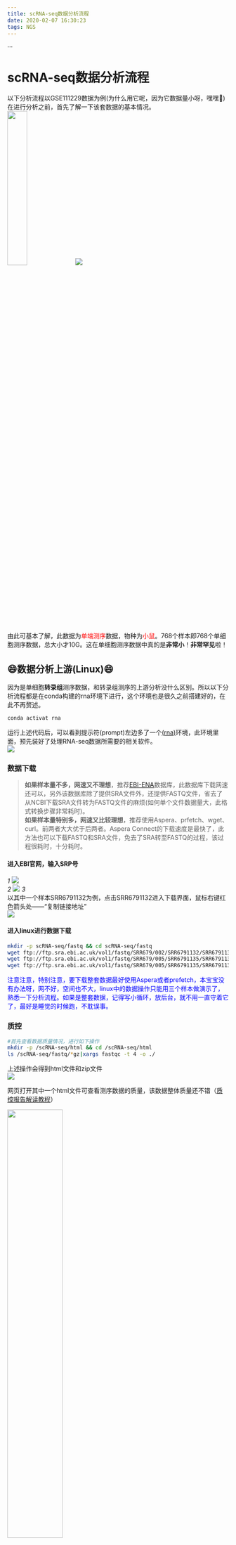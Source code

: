 ```yaml
---
title: scRNA-seq数据分析流程
date: 2020-02-07 16:30:23
tags: NGS
---
```


···

<!--more-->

# scRNA-seq数据分析流程  
以下分析流程以GSE111229数据为例(为什么用它呢，因为它数据量小呀，嘿嘿🤭)在进行分析之前，首先了解一下该套数据的基本情况。    
<img src="https://blog-image-host.oss-cn-shanghai.aliyuncs.com/gyqblog/GSE111229information.JPG" width="30%" height="30%">
<img src="https://blog-image-host.oss-cn-shanghai.aliyuncs.com/gyqblog/GSE111229datasize.JPG"/>  

由此可基本了解，此数据为<font color=red>单端测序</font>数据，物种为<font color=red>小鼠</font>。768个样本即768个单细胞测序数据，总大小才10G。这在单细胞测序数据中真的是**非常小**！**非常罕见**啦！
## 😄数据分析上游(Linux)😄
因为是单细胞**转录组**测序数据，和转录组测序的上游分析没什么区别。所以以下分析流程都是在conda构建的rna环境下进行，这个环境也是很久之前搭建好的，在此不再赘述。

```bash
conda activat rna
```


运行上述代码后，可以看到提示符(prompt)左边多了一个<u>(rna)</u>环境，此环境里面，预先装好了处理RNA-seq数据所需要的相关软件。  
<img src="https://blog-image-host.oss-cn-shanghai.aliyuncs.com/gyqblog/environment.JPG"/>
### 数据下载    

> **如果样本量不多，网速又不理想**，推荐[EBI-ENA](https://www.ebi.ac.uk/)数据库，此数据库下载网速还可以，另外该数据库除了提供SRA文件外，还提供FASTQ文件，省去了从NCBI下载SRA文件转为FASTQ文件的麻烦(如何单个文件数据量大，此格式转换步骤非常耗时)。    
> **如果样本量特别多，网速又比较理想**，推荐使用Aspera、prfetch、wget、curl。前两者大大优于后两者。Aspera Connect的下载速度是最快了，此方法也可以下载FASTQ和SRA文件，免去了SRA转至FASTQ的过程，该过程很耗时，十分耗时。 
#### 进入EBI官网，输入SRP号   
*1*
<img src="https://blog-image-host.oss-cn-shanghai.aliyuncs.com/gyqblog/EBI.JPG"/>    
*2*
<img src="https://blog-image-host.oss-cn-shanghai.aliyuncs.com/gyqblog/EBI2.JPG"/>
*3*  
以其中一个样本SRR6791132为例，点击SRR6791132进入下载界面，鼠标右键红色箭头处——“复制链接地址”  
<img src="https://blog-image-host.oss-cn-shanghai.aliyuncs.com/gyqblog/EBI3.JPG"/>
#### 进入linux进行数据下载   
```bash   
mkdir -p scRNA-seq/fastq && cd scRNA-seq/fastq  
wget ftp://ftp.sra.ebi.ac.uk/vol1/fastq/SRR679/002/SRR6791132/SRR6791132.fastq.gz    
wget ftp://ftp.sra.ebi.ac.uk/vol1/fastq/SRR679/005/SRR6791135/SRR6791135.fastq.gz  
wget ftp://ftp.sra.ebi.ac.uk/vol1/fastq/SRR679/005/SRR6791135/SRR6791135.fastq.gz
```  
<font color=blue>注意注意，特别注意，要下载整套数据最好使用Aspera或者prefetch，本宝宝没有办法呀，网不好，空间也不大，linux中的数据操作只能用三个样本做演示了，熟悉一下分析流程。如果是整套数据，记得写小循环，放后台，就不用一直守着它了，最好是睡觉的时候跑，不耽误事。</font>    

   
### 质控  
```bash   
#首先查看数据质量情况，进行如下操作 
mkdir -p /scRNA-seq/html && cd /scRNA-seq/html
ls /scRNA-seq/fastq/*gz|xargs fastqc -t 4 -o ./
```   
上述操作会得到html文件和zip文件  
<img src="https://blog-image-host.oss-cn-shanghai.aliyuncs.com/gyqblog/quality.JPG"/>

网页打开其中一个html文件可查看测序数据的质量，该数据整体质量还不错（[质控报告解读教程](https://www.jianshu.com/p/835fd925d6ee)） 

<img src="https://blog-image-host.oss-cn-shanghai.aliyuncs.com/gyqblog/html.JPG" width="50%" height="50%">  

大部分测序数据都会出现如下情况，不过这个问题不大  
<img src="https://blog-image-host.oss-cn-shanghai.aliyuncs.com/gyqblog/pbsc.JPG" width="50%" height="50%">  
```bash  
#接下来过滤掉质量不好的数据，使trim_galore软件  
#mkdir /scRNA-seq/clean
#ls /scRNA-seq/fastq/*gz|while read id; do trim_galore -q 25 --phred33 --length 35 -e 0.1 --stringency 5 -o . $id;done  
#在此会发现过滤后的数据质量反而没有过滤前的质量好，有时候数据分析就是会这样，过滤参数很难调整。。。所以在此后续步骤使用未过滤的数据进行处理。  
```
### 比对   
1、小鼠参考基因组   
首先下载<font color=red>小鼠参考基因组</font>，hisat2或者bowtie2构建<font color=red>小鼠参考基因组索引</font>。也可以直接下载参考基因组索引文件。另外还需要下载<font color=red>小鼠参考基因组注释文件</font>。(此步骤很早前处理RNA-seq数据时就已经完成了，就不再赘述)   
*hisat2构建的mm10参考基因组索引文件*  
<img src="https://blog-image-host.oss-cn-shanghai.aliyuncs.com/gyqblog/hisat2mm10.JPG"/>
*mm10注释文件*  
<img src="https://blog-image-host.oss-cn-shanghai.aliyuncs.com/gyqblog/mm10注释.JPG"/>   

2、进行参考基因组比对

```bash     
#同参考基因组索引进行比对，生成bam文件。参考基因组索引一定是引用前缀"genome"。另外注意，此处数据为单端测序数据！
ls *.gz | while read id; do hisat2 -p 4 -x /addfirst/reference/mouse/index/hisat2-build-index/mm10/genome -U $id -S ${id%%.*}.hisat2.sam;done   
mkdir /scRNA-seq/align && cd /scRNA-seq/align   
cp /scRNA-seq/fastq/*.sam /scRNA-seq/fastq/*.bam ./  
#使用samtools软件将sam文件转成bam文件  
ls *.sam | while read id; do samtools sort -O bam -@ 4 -o ${id%%.*}.hisat2.bam $id; done
```

比对结果如下：82.25%的比对率，比较的凑合了，一般情况最好90%以上，后两个数据的比对率实在不能看。真实处理环境一定要**仔细调节过滤参数！！！**  
<img src="https://blog-image-host.oss-cn-shanghai.aliyuncs.com/gyqblog/ALIGN.JPG"/>

 
可以比较一下bam、fasatq、sam文件的大小。  
sam文件远远大于bam和fastq文件。生信分析上游一定要对文件大小保持高度敏感，避免不必要的错误。另外，数据量大的话，可以在生成sam文件时通过`|`将结果进一步生成bam文件，这样可以大大节省存储空间。  
<img src="https://blog-image-host.oss-cn-shanghai.aliyuncs.com/gyqblog/bamsamfastq.JPG"/>   

### 构建index文件  
```bash  
ls *.bam | xargs -i samtools index {}
```  
<img src="https://blog-image-host.oss-cn-shanghai.aliyuncs.com/gyqblog/bamindex.JPG"/>

### 生成reads表达矩阵  
```bash 
gtf=/addfirst/reference/mouse/gencode.vM23.annotation.gtf   
featureCounts -T 4 -p -t exon -g gene_id -a $gtf -o all.id.txt *.bam 1>counts.id.log 2>&1   
查看counts矩阵  
less -S all.id.txt
```   
 <img src="https://blog-image-host.oss-cn-shanghai.aliyuncs.com/gyqblog/reads.JPG"/>    
 查看counts矩阵会发现绝大多数基因表达量都是0，因为对于大多数细胞来说，大多数基因都是测不到的，这个属于正常现象。在此，我们只用了3个样本做演示，总数据则有768个样本。  
 <img src="https://blog-image-host.oss-cn-shanghai.aliyuncs.com/gyqblog/countsmatrix.JPG"/>    
 理论上按照上面的分析流程生成的表达矩阵数据和下图中NCBI官网上的rawCounts.txt.gz的内容应该是差不多的，只是所用处理软件不同会有一点点区别。  
 <img src="https://blog-image-host.oss-cn-shanghai.aliyuncs.com/gyqblog/NCBImatrix.JPG"/>

至此，scRNA-seq上游分析结束，这里比较重要的是**数据质量**，数据质量直接决定比对的效率，影响最终生成的表达矩阵的可靠性。所以质控步骤要严格把控，送样测序也要选靠谱的公司。   

## 😄数据分析下游(R)😄   
### 数据(data.frame)的构建
如果是使用rawCounts数据进行下游分析，首先要对数据进行标准化，然后再做后续分析。该篇文章是使用rpkm的数据进行下游分析，这里也直接使用rpkm的数据进行下游分析。   
```R   
a=read.table('../GSE111229_Mammary_Tumor_fibroblasts_768samples_rpkmNormalized.txt.gz',header = T ,sep = '\t')  ##把表达矩阵文件载入R，header=T :保留文件头部信息，seq='\t'以tap为分隔符
# 记得检测数据
a[1:6,1:4] #对于a矩阵取第1~6行，第1~4列
## 读取RNA-seq的counts定量结果，表达矩阵需要进行简单的过滤
dat=a[apply(a,1, function(x) sum(x>0) > floor(ncol(a)/50)),]   
#筛选表达量合格的行,列数不变   
#上面的apply()指令代表对矩阵a进行行计算，判断每行表达量>1的样本总个数，并筛选出细胞表达量合格的基因（行）
#第一个参数是指要参与计算的矩阵——a
#第二个参数是指按行计算还是按列计算，1——表示按行计算，2——按列计算；
#第三个参数是指具体的运算参数,定义一个函数x（即表达量为x）
dat[1:4,1:4]      
```   
<img src="https://blog-image-host.oss-cn-shanghai.aliyuncs.com/gyqblog/a.JPG"/>  
<img src="https://blog-image-host.oss-cn-shanghai.aliyuncs.com/gyqblog/dat.JPG"/>

   
```R  
#层次聚类
hc=hclust(dist(t(log(dat+0.1)))) ##样本间层次聚类
# 如果是基因聚类，可以选择 wgcna 等算法  
plot(hc,labels = F) ##此图可以看出678个样本大致可以分为几类，在此大致可分为4类   
clus = cutree(hc, 4) #对hclust()函数的聚类结果进行剪枝，即选择输出指定类别数的系谱聚类结果。
group_list= as.factor(clus) ##转换为因子属性
table(group_list) ##统计频数    
```  
<img src="https://blog-image-host.oss-cn-shanghai.aliyuncs.com/gyqblog/hclust.JPG" width="60%" height="60%">    

<img src="https://blog-image-host.oss-cn-shanghai.aliyuncs.com/gyqblog/grouplist.JPG"/>

```R  
#提取批次信息
colnames(dat) #取列名
library(stringr)
plate=str_split(colnames(dat),'_',simplify = T)[,3] #str_split()函数可以分割字符串。取列名，以'_'号分割，提取第三列。
table(plate) #以为这768个样本是放在两个384孔检测的，后续要检测测序数据是否存在批次效应，所以要预先提取批次信息 
n_g = apply(a,2,function(x) sum(x>0)) #统计每个样本有表达的基因有多少行
#reads数量大于1的那些基因为有表达，一般来说单细胞转录组过半数的基因是不会表达的。  
df=data.frame(g=group_list,plate=plate,n_g=n_g) #新建数据框(细胞的属性信息) 
##(样本为行名，列分别为：样本分类信息，样本批次，样本表达的基因数——不是表达量的和，而是种类数或者说个数) 
df$all='all' #添加列，列名为"all"，没事意思，就是后面有需要
metadata=df  
df[1:4,1:4]
save(dat,metadata,file = '../input_rpkm.Rdata') #保存a,dat,df这变量到上级目录的input.Rdata   
```
<img src="https://blog-image-host.oss-cn-shanghai.aliyuncs.com/gyqblog/df.JPG"/>    

### 检测是否存在批次效应   
因为该篇文章使用两块384孔进行测序，所以要先确定两块板是否存在批次效应，如果存在，则两块板的样本不能合并分析，如果不存在批次效应，则两块板可以进行批次分析。

**PCA主成份分析**  
```R   
rm(list = ls())  ## 魔幻操作，一键清空~
options(stringsAsFactors = F)
load(file = '../input_rpkm.Rdata')
dat[1:4,1:4]
head(metadata) 
plate=metadata$plate
## 下面是画PCA的必须操作
dat_back=dat
dat=t(dat)  #做PCA之前一定要进行数据转置
dat=as.data.frame(dat)
dat=cbind(dat,plate ) #cbind根据列进行合并，即叠加所有列，矩阵添加批次信息
dat[1:4,12688:12690]  #检测是否添加上了批次信息
table(dat$plate)
library("FactoMineR")
library("factoextra") 
dat.pca <- PCA(dat[,-ncol(dat)], graph = FALSE)
fviz_pca_ind(dat.pca,#repel =T, geom.ind = "point", 
             col.ind = dat$plate, # color by groups
             addEllipses = FALSE, # Concentration ellipses
             legend.title = "Groups"
)   
```   
<img src="https://blog-image-host.oss-cn-shanghai.aliyuncs.com/gyqblog/PCA.jpeg" width="60%" height="60%">
      


**tSNE分析**  
```R 
rm(list = ls())  ## 魔幻操作，一键清空~
options(stringsAsFactors = F)   
library(Rtsne) 
load(file = '../input_rpkm.Rdata')
dat[1:4,1:4]
dat_matrix <- t(dat)  
dat_matrix=log2(dat_matrix+0.01)
set.seed(42) # 如果想得到可重复的结果，就种一颗种子吧😄
tsne_out <- Rtsne(dat_matrix,pca=FALSE,perplexity=30,theta=0.0)   
##添加颜色
tsnes=tsne_out$Y
tsnes=as.data.frame(tsnes)
group=c(rep('plate1',384),rep('plate2',384))
colnames(tsnes)<-c("tSNE1","tSNE2")  
library(ggfortify)
ggplot(tsnes, aes(x = tSNE1, y = tSNE2))+ geom_point(aes(col=group))+ theme_classic()
```
<img src="https://blog-image-host.oss-cn-shanghai.aliyuncs.com/gyqblog/tSNE.jpeg" width="60%" height="60%">

### 细胞亚群
```R   
#########################
##针对所有细胞做PCA分析##  
#########################
rm(list = ls())  ## 魔幻操作，一键清空
options(stringsAsFactors = F)
load(file = '../input_rpkm.Rdata')
dat[1:4,1:4]
head(metadata) 
group<-metadata$g
#做好数据备份
dat_back=dat
dat=t(dat) #记得转置数据
dat=as.data.frame(dat)
dat=cbind(dat,group ) #cbind根据列进行合并，即叠加所有列，为矩阵添加分组信息
dat[1:4,12688:12690]
table(dat$group)
library("FactoMineR")
library("factoextra") 
dat.pca <- PCA(dat[,-ncol(dat)], graph = FALSE)
fviz_pca_ind(dat.pca,#repel =T,
             geom.ind = "point", # show points only (nbut not "text")
             col.ind = dat$group, # color by groups
             addEllipses = FALSE, # Concentration ellipses
             legend.title = "Groups"  
             )   

#########################
##针对所有细胞做tSNE分析##  
#########################
rm(list = ls())  ## 魔幻操作，一键清空~
options(stringsAsFactors = F)
library(Rtsne) 
load(file = '../input_rpkm.Rdata')
dat[1:4,1:4]
dat_matrix <- t(dat)
dat_matrix=log2(dat_matrix+0.01)
# Set a seed if you want reproducible results
set.seed(42)
tsne_out <- Rtsne(dat_matrix,pca=FALSE,perplexity=30,theta=0.0) 
group=metadata$g
##添加颜色
tsnes=tsne_out$Y
tsnes=as.data.frame(tsnes)
colnames(tsnes)<-c("tSNE1","tSNE2")
ggplot(tsnes, aes(x = tSNE1, y = tSNE2))+ geom_point(aes(col=group))+ theme_classic()
```    
<img src="https://blog-image-host.oss-cn-shanghai.aliyuncs.com/gyqblog/wholePCA.jpeg" width="60%" height="60%">  
<img src="https://blog-image-host.oss-cn-shanghai.aliyuncs.com/gyqblog/wholetSNE.jpeg" width="60%" height="60%">   

单细胞测序分析旨在分出不同细胞亚群(展现细胞间的异质性)，力求寻找某类亚群与某特定生物学功能之间的联系。而要探讨细胞分群，就必须要知道PCA和tSNE。  
**PCA(Principal Component Analysis)**  
**tSNE(t-Distributed Stochastic Neighbor Embedding)**  
什么样的算法才是最理想的能够将细胞分群的算法呢？   
1）局部结构：属于同一个亚群的细胞，聚类尽可能近   
2）全局结构：属于不同亚群的细胞，聚类尽可能分来   
- PCA的方法侧重于去抓样本中隐含的主要效应，从而让差异大的样本在图上呈现较远的距离。常规RNA-seq项目中，处理效应、批次效应、离群效应等属于较大的效应，PCA的方法可以良好的去展示这些效应。   
- 如果影响样本分组的不是主要效应，而是一些更小的效应，PCA则无法对样本进行准确的区分。scRNA-seq的可视化主要期望对各个细胞亚群有良好的区分。每次检测的上万甚至几十万个细胞中，几乎肯定可以区分出几十中细胞亚群，包括一些稀有的细胞。而区分这些细胞亚群（尤其是稀有细胞类型）的效应，往往不是主要效应（即大量基因的差异），而是一些微小效应（少量标记基因差异）。如果使用PCA进行分析的话，就会掩盖掉某些微小的但是有可能非常重要的细胞群。   
- tSNE算法就属于可以同时兼顾局部结构和全局结构的非线性降维可视化算法。tSNE不同于PCA（PCA主要目标是尽量去抓取群体中的主要效益），tSNE算法的主要目标是：降维后的数据依然保持最为相似的紧密成簇。这就保证了哪怕某些稀有细胞只是少量基因区别于其他细胞亚群，在tSNE中依然可以与其他细胞有良好的区分。
   
<font color=blue>结论：PCA是常规转录组常用的数据降维和样本关系可视化的方法，但针对群体单细胞转录组数据，tSNE是明显胜过PCA的方法！</font>   




参考资料   
http://www.sohu.com/a/320164491_278730













